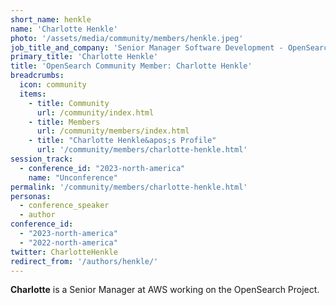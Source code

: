 ```yaml
---
short_name: henkle
name: 'Charlotte Henkle'
photo: '/assets/media/community/members/henkle.jpeg'
job_title_and_company: 'Senior Manager Software Development - OpenSearch Project'
primary_title: 'Charlotte Henkle'
title: 'OpenSearch Community Member: Charlotte Henkle'
breadcrumbs:
  icon: community
  items:
    - title: Community
      url: /community/index.html
    - title: Members
      url: /community/members/index.html
    - title: "Charlotte Henkle&apos;s Profile"
      url: '/community/members/charlotte-henkle.html'
session_track: 
  - conference_id: "2023-north-america"
    name: "Unconference"
permalink: '/community/members/charlotte-henkle.html'
personas:
  - conference_speaker
  - author
conference_id:
  - "2023-north-america"
  - "2022-north-america"
twitter: CharlotteHenkle
redirect_from: '/authors/henkle/'
---
```


**Charlotte** is a Senior Manager at AWS working on the OpenSearch Project.
